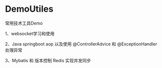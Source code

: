 # DemoUtiles
常用技术工具Demo

1、websocket学习和使用

2、Java springboot aop 以及使用 @ControllerAdvice 和 @ExceptionHandler 处理异常

3、Mybatis 和 版本控制 Redis 实现并发同步